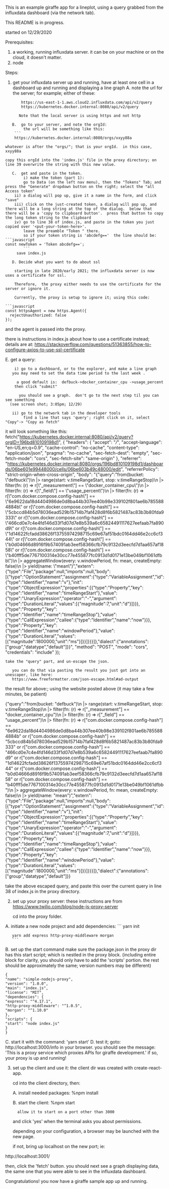 This is an example giraffe app for a lineplot,  using a query grabbed from the influxdata dashboard (via the network tab).

This README is in progress.

started on 12/29/2020





Prerequisites:

   1. a working, running  influxdata server.  it can be on your machine or on the cloud, it doesn't matter.
   2. node


Steps:

1) get your influxdata server up and running,  have at least one cell in a dashboard up and running and displaying a line graph
   A. note the url for the server; for example; either of these:

```
       https://us-east-1-1.aws.cloud2.influxdata.com/api/v2/query
       https://kubernetes.docker.internal:8080/api/v2/query

      Note that the local server is using https and not http 

   B.  go to your server, and note the orgId:
        the url will be something like this:
	```
	https://kubernetes.docker.internal:8080/orgs/xxyy88a

whatever is after the "orgs/"; that is your orgId.  in this case, xxyy88a

copy this orgId into the 'index.js' file in the proxy directory; on line 39 overwrite the string with this new value.

   C.  get and paste in the token.
        i) make the token (part 1):
	    go to Data (on the left nav menu), then the "Tokens" Tab; and press the "Generate" dropdown button on the right; select the "all Access token"
	ii) a dialog will pop up, give it a name in the form, and click "save"
	iii) click on the just-created token, a dialog will pop up, and there will be a long string at the top of the dialog.  below that there will be a 'copy to clipboard button'.  press that button to copy the long token string to the clipboard
	iv) go to line 38 of index.js, and paste in the token you just copied over '<put-your-token-here>'.
	    leave the preamble "Token " there.
	    so if your token string is 'abcdefg=='  the line should be:
```javascript
const newToken = 'Token abcdefg==';
	    ```
	 save index.js
	    
   D. Decide what you want to do about ssl

    starting in late 2020/early 2021; the influxdata server is now uses a certificate for ssl.

    Therefore,  the proxy either needs to use the certificate for the server or ignore it.

    Currently, the proxy is setup to ignore it; using this code:

```javascript
const httpsAgent = new https.Agent({  
  rejectUnauthorized: false
});
```
 and the agent is passed into the proxy.

 there is instructions in index.js about how to use a certificate instead; details are at:
 https://stackoverflow.com/questions/51363855/how-to-configure-axios-to-use-ssl-certificate


   E.  get a query:

        i) go to a dashboard, or to the explorer, and make a line graph
	   you may need to set the data time period to the last week .

         a good default is:  defbuck->docker_container_cpu ->usage_percent
	    then click "submit"

          you should see a graph.  don't go to the next step til you can see something
	  (see screen shot; 3:05pm; 12/29)

       ii) go to the network tab in the developer tools
            find a line that says 'query'; right click on it, select "Copy"-> "Copy as fetch"

it will look something like this:
fetch("https://kubernetes.docker.internal:8080/api/v2/query?orgID=196bd810109198d1", {
  "headers": {
    "accept": "*/*",
    "accept-language": "en-US,en;q=0.9",
    "cache-control": "no-cache",
    "content-type": "application/json",
    "pragma": "no-cache",
    "sec-fetch-dest": "empty",
    "sec-fetch-mode": "cors",
    "sec-fetch-site": "same-origin"
  },
  "referrer": "https://kubernetes.docker.internal:8080/orgs/196bd810109198d1/dashboards/06be601e99448000/cells/06be603b49c48000/edit",
  "referrerPolicy": "strict-origin-when-cross-origin",
  "body": "{\"query\":\"from(bucket: \\\"defbuck\\\")\\n  |> range(start: v.timeRangeStart, stop: v.timeRangeStop)\\n  |> filter(fn: (r) => r[\\\"_measurement\\\"] == \\\"docker_container_cpu\\\")\\n  |> filter(fn: (r) => r[\\\"_field\\\"] == \\\"usage_percent\\\")\\n  |> filter(fn: (r) => r[\\\"com.docker.compose.config-hash\\\"] == \\\"6e9622da18d4404986de0d8ba44b307ee40b98e339102f801ae6b7855884884b\\\" or r[\\\"com.docker.compose.config-hash\\\"] == \\\"5cbccd84b5d78036ead529b15714b7faf428d8f6b5821487ac83b3b80fda9333\\\" or r[\\\"com.docker.compose.config-hash\\\"] == \\\"466cd0e7c4e4fd146d33f1d07d7e8b539a6c65824491117627eefaab7fa890d9\\\" or r[\\\"com.docker.compose.config-hash\\\"] == \\\"1d14622fcfadd38626f13755974298715c69e67af51bdc0164dd46e2cc6cf344\\\" or r[\\\"com.docker.compose.config-hash\\\"] == \\\"b0d04666d8916f9b574091ab3eef58366cfb79c9132d3eecfd7d1aa657af1858\\\" or r[\\\"com.docker.compose.config-hash\\\"] == \\\"b40fff5de7767100314e30cc77e455877fc0913d1d0171e13be049bf1061dfbb\\\")\\n  |> aggregateWindow(every: v.windowPeriod, fn: mean, createEmpty: false)\\n  |> yield(name: \\\"mean\\\")\",\"extern\":{\"type\":\"File\",\"package\":null,\"imports\":null,\"body\":[{\"type\":\"OptionStatement\",\"assignment\":{\"type\":\"VariableAssignment\",\"id\":{\"type\":\"Identifier\",\"name\":\"v\"},\"init\":{\"type\":\"ObjectExpression\",\"properties\":[{\"type\":\"Property\",\"key\":{\"type\":\"Identifier\",\"name\":\"timeRangeStart\"},\"value\":{\"type\":\"UnaryExpression\",\"operator\":\"-\",\"argument\":{\"type\":\"DurationLiteral\",\"values\":[{\"magnitude\":7,\"unit\":\"d\"}]}}},{\"type\":\"Property\",\"key\":{\"type\":\"Identifier\",\"name\":\"timeRangeStop\"},\"value\":{\"type\":\"CallExpression\",\"callee\":{\"type\":\"Identifier\",\"name\":\"now\"}}},{\"type\":\"Property\",\"key\":{\"type\":\"Identifier\",\"name\":\"windowPeriod\"},\"value\":{\"type\":\"DurationLiteral\",\"values\":[{\"magnitude\":1800000,\"unit\":\"ms\"}]}}]}}}]},\"dialect\":{\"annotations\":[\"group\",\"datatype\",\"default\"]}}",
  "method": "POST",
  "mode": "cors",
  "credentials": "include"
});


    take the "query" part, and un-escape the json.

       you can do that via pasting the result you just got into an unescaper, like here:
       https://www.freeformatter.com/json-escape.html#ad-output

the result for above:; using the website posted above (it may take a few minutes, be patient)

{"query":"from(bucket: \"defbuck\")\n  |> range(start: v.timeRangeStart, stop: v.timeRangeStop)\n  |> filter(fn: (r) => r[\"_measurement\"] == \"docker_container_cpu\")\n  |> filter(fn: (r) => r[\"_field\"] == \"usage_percent\")\n  |> filter(fn: (r) => r[\"com.docker.compose.config-hash\"] == \"6e9622da18d4404986de0d8ba44b307ee40b98e339102f801ae6b7855884884b\" or r[\"com.docker.compose.config-hash\"] == \"5cbccd84b5d78036ead529b15714b7faf428d8f6b5821487ac83b3b80fda9333\" or r[\"com.docker.compose.config-hash\"] == \"466cd0e7c4e4fd146d33f1d07d7e8b539a6c65824491117627eefaab7fa890d9\" or r[\"com.docker.compose.config-hash\"] == \"1d14622fcfadd38626f13755974298715c69e67af51bdc0164dd46e2cc6cf344\" or r[\"com.docker.compose.config-hash\"] == \"b0d04666d8916f9b574091ab3eef58366cfb79c9132d3eecfd7d1aa657af1858\" or r[\"com.docker.compose.config-hash\"] == \"b40fff5de7767100314e30cc77e455877fc0913d1d0171e13be049bf1061dfbb\")\n  |> aggregateWindow(every: v.windowPeriod, fn: mean, createEmpty: false)\n  |> yield(name: \"mean\")","extern":{"type":"File","package":null,"imports":null,"body":[{"type":"OptionStatement","assignment":{"type":"VariableAssignment","id":{"type":"Identifier","name":"v"},"init":{"type":"ObjectExpression","properties":[{"type":"Property","key":{"type":"Identifier","name":"timeRangeStart"},"value":{"type":"UnaryExpression","operator":"-","argument":{"type":"DurationLiteral","values":[{"magnitude":7,"unit":"d"}]}}},{"type":"Property","key":{"type":"Identifier","name":"timeRangeStop"},"value":{"type":"CallExpression","callee":{"type":"Identifier","name":"now"}}},{"type":"Property","key":{"type":"Identifier","name":"windowPeriod"},"value":{"type":"DurationLiteral","values":[{"magnitude":1800000,"unit":"ms"}]}}]}}}]},"dialect":{"annotations":["group","datatype","default"]}}


take the above escaped query, and paste this over the current query in line 38 of index.js in the proxy directory.



2)  set up your proxy server:  these instructions are from https://www.twilio.com/blog/node-js-proxy-server

    cd  into the proxy folder.

   A.  initiate a new node project and add dependencies:
       ```
       yarn init
       
       yarn add express http-proxy-middleware morgan
       ```

   B.  set up the start command
       make sure the package.json  in the proxy dir has this start script; which is nestled in the proxy block.
      (including entire block for clarity, you should only have to add the 'scripts' portion.  the rest should be approximately the same; version numbers may be different)

   ```
   {
 "name": "simple-nodejs-proxy",
 "version": "1.0.0",
 "main": "index.js",
 "license": "MIT",
 "dependencies": {
   "express": "^4.17.1",
   "http-proxy-middleware": "^1.0.5",
   "morgan": "^1.10.0"
 },
 "scripts": {
   "start": "node index.js"
 }
}
```

   C.  start it with the command: 'yarn start'
   D.  test it; goto:  http://localhost:3000/info in your browser.
      you should see the message: 'This is a proxy service which proxies APIs for giraffe development.'
      if so, your proxy is up and running!
	


3) set up the client and use it:
    the client dir was created with create-react-app.

    cd into the client directory, then:

     A.  install needed packages:
         %npm install

     B.  start the client:
        %npm start

         allow it to start on a port other than 3000
	 and click 'yes' when the terminal asks you about permissions.


     depending on your configuration, a browser may be launched with the new page.

    if not, bring up localhost on the new port; ie:

http://localhost:3001/

then, click the 'fetch' button.  you should next see a graph  displaying data, the same one that you were able to see in the influxdata dashboard.


Congratulations!  you now have a giraffe sample app up and running.


  
     
   
    
    